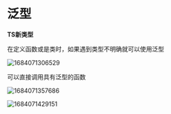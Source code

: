 # 泛型

**TS新类型**

在定义函数或是类时，如果遇到类型不明确就可以使用泛型

![1684071306529](D:\Typora\user-image\1684071306529.png)

可以直接调用具有泛型的函数

![1684071357686](D:\Typora\user-image\1684071357686.png)

![1684071429151](D:\Typora\user-image\1684071429151.png)

